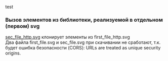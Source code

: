test
### Вызов элементов из библиотеки, реализуемой в отдельном (первом) svg
[sec_file_http.svg](https://bpmbpm.github.io/doc/test/SVG/sec_file_http.svg) клонирует элементы из first_file_http.svg  
Два файла first_file.svg и sec_file.svg при скачивании не сработают, т.к. будет ошибка безопасности (CORS): URLs are treated as unique security origins.
